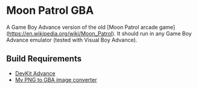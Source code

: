 # Moon Patrol GBA
A Game Boy Advance version of the old [Moon Patrol arcade game] (https://en.wikipedia.org/wiki/Moon_Patrol).
It should run in any Game Boy Advance emulator (tested with Visual Boy Advance).

## Build Requirements
- [DevKit Advance](http://devkitadv.sourceforge.net/)
- [My PNG to GBA image converter](https://github.com/IanFinlayson/png2gba)
